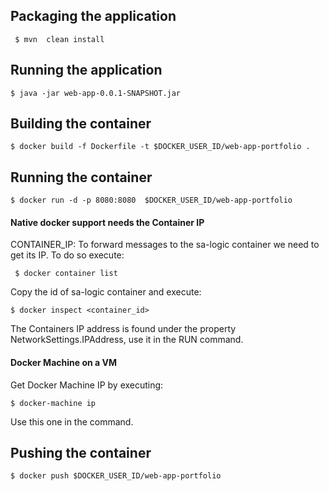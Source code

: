 ## Packaging the application
` $ mvn  clean install`

## Running the application
` $ java -jar web-app-0.0.1-SNAPSHOT.jar  ` 

## Building the container
` $ docker build -f Dockerfile -t $DOCKER_USER_ID/web-app-portfolio . `

## Running the container
``` 
$ docker run -d -p 8080:8080  $DOCKER_USER_ID/web-app-portfolio
```

#### Native docker support needs the Container IP
CONTAINER_IP: To forward messages to the sa-logic container we need to get  its IP. To do so execute:

` $ docker container list`

Copy the id of sa-logic container and execute:

` $ docker inspect <container_id> `

The Containers IP address is found under the property NetworkSettings.IPAddress, use it in the RUN command.

#### Docker Machine on a VM 
Get Docker Machine IP by executing:

` $ docker-machine ip `

Use this one in the command.


## Pushing the container
` $ docker push $DOCKER_USER_ID/web-app-portfolio `


